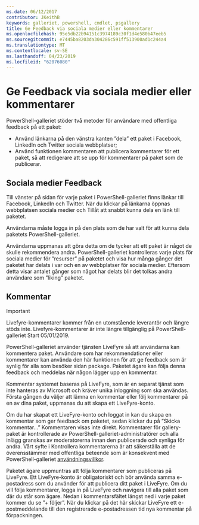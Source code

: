 ```yaml
---
ms.date: 06/12/2017
contributor: JKeithB
keywords: galleriet, powershell, cmdlet, psgallery
title: Ge Feedback via sociala medier eller kommentarer
ms.openlocfilehash: 95e5db22b94151c3974189c30f1d4e580b47eeb5
ms.sourcegitcommit: e7445ba8203da304286c591ff513900ad1c244a4
ms.translationtype: MT
ms.contentlocale: sv-SE
ms.lasthandoff: 04/23/2019
ms.locfileid: "62076080"
---
```

# <a name="providing-feedback-via-social-media-or-comments"></a>Ge Feedback via sociala medier eller kommentarer

PowerShell-galleriet stöder två metoder för användare med offentliga feedback på ett paket:

- Använd länkarna på den vänstra kanten ”dela” ett paket i Facebook, LinkedIn och Twitter sociala webbplatser;
- Använd funktionen kommentaren att publicera kommentarer för ett paket, så att redigerare att se upp för kommentarer på paket som de publicerar.

## <a name="social-media-feedback"></a>Sociala medier Feedback

Till vänster på sidan för varje paket i PowerShell-galleriet finns länkar till Facebook, LinkedIn och Twitter.
När du klickar på länkarna öppnas webbplatsen sociala medier och Tillåt att snabbt kunna dela en länk till paketet.

Användarna måste logga in på den plats som de har valt för att kunna dela paketets PowerShell-galleriet.

Användarna uppmanas att göra detta om de tycker att ett paket är något de skulle rekommendera andra.
PowerShell-galleriet kontrolleras varje plats för sociala medier för ”resurser” på paketet och visa hur många gånger det paketet har delats i var och en av webbplatser för sociala medier.
Eftersom detta visar antalet gånger som något har delats blir det tolkas andra användare som ”liking” paketet.

## <a name="comments"></a>Kommentar

> [!IMPORTANT]
> Livefyre-kommentarer kommer från en utomstående leverantör och längre stöds inte.
> Livefyre-kommentarer är inte längre tillgänglig på PowerShell-galleriet Start 05/01/2019. 

PowerShell-galleriet använder tjänsten LiveFyre så att användarna kan kommentera paket.
Användare som har rekommendationer eller kommentarer kan använda den här funktionen för att ge feedback som är synlig för alla som besöker sidan package.
Paketet ägare kan följa denna feedback och meddelas när någon lägger upp en kommentar.

Kommentar systemet baseras på LiveFyre, som är en separat tjänst som inte hanteras av Microsoft och kräver unika inloggning som ska användas.
Första gången du väljer att lämna en kommentar eller följ kommentarer på en av dina paket, uppmanas du att skapa ett LiveFyre-konto.

Om du har skapat ett LiveFyre-konto och loggat in kan du skapa en kommentar som ger feedback om paketet, sedan klickar du på ”Skicka kommentar...” Kommentaren visas inte direkt.
Kommentarer för gallery-paket är kontrollerade av PowerShell-galleriet-administratörer och alla inlägg granskas av moderatorerna innan den publicerade och synliga för andra.
Vårt syfte i Kontrollera kommentarerna är att säkerställa att de överensstämmer med offentliga beteende som är konsekvent med PowerShell-galleriet [användningsvillkor](https://www.powershellgallery.com/policies/Terms).

Paketet ägare uppmuntras att följa kommentarer som publiceras på LiveFyre.
Ett LiveFyre-konto är obligatoriskt och bör använda samma e-postadress som du använder för att publicera ditt paket i LiveFyre.
Om du vill följa kommentarer, logga in på LiveFyre och navigera till alla paket som där du står som ägare.
Nedan i kommentarsfältet längst ned i varje paket kommer du se ”+ följer”.
När du klickar på det här skickar LiveFyre ett e-postmeddelande till den registrerade e-postadressen tid nya kommentar på förpackningen.
